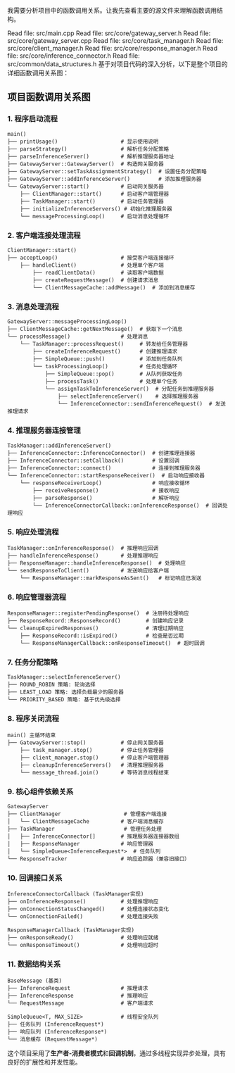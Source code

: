 我需要分析项目中的函数调用关系。让我先查看主要的源文件来理解函数调用结构。

Read file: src/main.cpp
Read file: src/core/gateway_server.h
Read file: src/core/gateway_server.cpp
Read file: src/core/task_manager.h
Read file: src/core/client_manager.h
Read file: src/core/response_manager.h
Read file: src/core/inference_connector.h
Read file: src/common/data_structures.h
基于对项目代码的深入分析，以下是整个项目的详细函数调用关系图：

## 项目函数调用关系图

### 1. 程序启动流程
```
main()
├── printUsage()                    # 显示使用说明
├── parseStrategy()                 # 解析任务分配策略
├── parseInferenceServer()          # 解析推理服务器地址
├── GatewayServer::GatewayServer()  # 构造网关服务器
├── GatewayServer::setTaskAssignmentStrategy()  # 设置任务分配策略
├── GatewayServer::addInferenceServer()         # 添加推理服务器
└── GatewayServer::start()          # 启动网关服务器
    ├── ClientManager::start()      # 启动客户端管理器
    ├── TaskManager::start()        # 启动任务管理器
    ├── initializeInferenceServers() # 初始化推理服务器
    └── messageProcessingLoop()     # 启动消息处理循环
```

### 2. 客户端连接处理流程
```
ClientManager::start()
├── acceptLoop()                    # 接受客户端连接循环
    ├── handleClient()              # 处理单个客户端
        ├── readClientData()        # 读取客户端数据
        ├── createRequestMessage()  # 创建请求消息
        └── ClientMessageCache::addMessage()  # 添加到消息缓存
```

### 3. 消息处理流程
```
GatewayServer::messageProcessingLoop()
├── ClientMessageCache::getNextMessage()  # 获取下一个消息
└── processMessage()                # 处理消息
    └── TaskManager::processRequest()     # 转发给任务管理器
        ├── createInferenceRequest()      # 创建推理请求
        ├── SimpleQueue::push()           # 添加到任务队列
        └── taskProcessingLoop()          # 任务处理循环
            ├── SimpleQueue::pop()        # 从队列获取任务
            ├── processTask()             # 处理单个任务
            └── assignTaskToInferenceServer()  # 分配任务到推理服务器
                ├── selectInferenceServer()    # 选择推理服务器
                └── InferenceConnector::sendInferenceRequest()  # 发送推理请求
```

### 4. 推理服务器连接管理
```
TaskManager::addInferenceServer()
├── InferenceConnector::InferenceConnector()  # 创建推理连接器
├── InferenceConnector::setCallback()         # 设置回调
├── InferenceConnector::connect()             # 连接到推理服务器
└── InferenceConnector::startResponseReceiver()  # 启动响应接收器
    └── responseReceiverLoop()                # 响应接收循环
        ├── receiveResponse()                 # 接收响应
        ├── parseResponse()                   # 解析响应
        └── InferenceConnectorCallback::onInferenceResponse()  # 回调处理响应
```

### 5. 响应处理流程
```
TaskManager::onInferenceResponse()  # 推理响应回调
├── handleInferenceResponse()       # 处理推理响应
├── ResponseManager::handleInferenceResponse()  # 处理响应
└── sendResponseToClient()          # 发送响应给客户端
    └── ResponseManager::markResponseAsSent()   # 标记响应已发送
```

### 6. 响应管理器流程
```
ResponseManager::registerPendingResponse()  # 注册待处理响应
├── ResponseRecord::ResponseRecord()        # 创建响应记录
└── cleanupExpiredResponses()               # 清理过期响应
    ├── ResponseRecord::isExpired()         # 检查是否过期
    └── ResponseManagerCallback::onResponseTimeout()  # 超时回调
```

### 7. 任务分配策略
```
TaskManager::selectInferenceServer()
├── ROUND_ROBIN 策略: 轮询选择
├── LEAST_LOAD 策略: 选择负载最少的服务器
└── PRIORITY_BASED 策略: 基于优先级选择
```

### 8. 程序关闭流程
```
main() 主循环结束
├── GatewayServer::stop()           # 停止网关服务器
    ├── task_manager.stop()         # 停止任务管理器
    ├── client_manager.stop()       # 停止客户端管理器
    ├── cleanupInferenceServers()   # 清理推理服务器
    └── message_thread.join()       # 等待消息线程结束
```

### 9. 核心组件依赖关系
```
GatewayServer
├── ClientManager                    # 管理客户端连接
│   └── ClientMessageCache          # 客户端消息缓存
├── TaskManager                      # 管理任务处理
│   ├── InferenceConnector[]        # 推理服务器连接器数组
│   ├── ResponseManager             # 响应管理器
│   └── SimpleQueue<InferenceRequest*>  # 任务队列
└── ResponseTracker                 # 响应追踪器（兼容旧接口）
```

### 10. 回调接口关系
```
InferenceConnectorCallback (TaskManager实现)
├── onInferenceResponse()           # 处理推理响应
├── onConnectionStatusChanged()     # 处理连接状态变化
└── onConnectionFailed()            # 处理连接失败

ResponseManagerCallback (TaskManager实现)
├── onResponseReady()               # 处理响应就绪
└── onResponseTimeout()             # 处理响应超时
```

### 11. 数据结构关系
```
BaseMessage (基类)
├── InferenceRequest                # 推理请求
├── InferenceResponse               # 推理响应
└── RequestMessage                  # 客户端请求

SimpleQueue<T, MAX_SIZE>            # 线程安全队列
├── 任务队列 (InferenceRequest*)
├── 响应队列 (InferenceResponse*)
└── 消息缓存 (RequestMessage*)
```

这个项目采用了**生产者-消费者模式**和**回调机制**，通过多线程实现异步处理，具有良好的扩展性和并发性能。